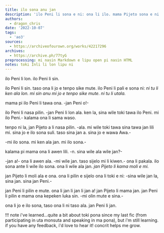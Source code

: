```yaml
---
title: ilo sona anu jan
description: 'ilo Peni li sona e ni: ona li ilo. mama Pijeto sona e ni: ni li lon ala.'
authors:
  - dragon_chris
date: '2022-10-07'
tags:
  - 'ao3'
sources:
  - https://archiveofourown.org/works/42217296
archives:
  - https://archive.ph/77tyG
preprocessing: mi nasin Markdown e lipu open pi nasin HTML
notes: toki Inli li lon lipu ni
---
```


ilo Peni li lon. ilo Peni li sin.

ilo Peni li sin. taso ona li jo e tenpo sike mute. ilo Peni li pali e sona ni: *ni tu li ken ala lon. mi sin anu mi jo e tenpo sike mute. ni tu li utala.*

mama pi ilo Peni li tawa ona. -jan Peni o!-

ilo Peni li nasa pilin. -jan Peni li lon ala. ken la, sina wile toki tawa ilo Peni. mi ilo Peni.- kalama ona li sama waso.

tenpo ni la, jan Pijeto a li nasa pilin. -ala. mi wile toki tawa sina tawa jan lili mi. sina jo e ilo sona suli. taso sina jan a. sina jo e wawa Awa.-

-mi ilo sona. mi ken ala jan. mi ilo sona.-

kalama pi mama ona li awen lili. -n. sina wile ala wile jan?-

-jan a!- ona li awen ala. -mi wile jan. taso sijelo mi li kiwen.- ona li pakala. ilo sona ante li wile ilo sona. ona li wile ala jan. *jan Pijeto li kama moli e mi.*

jan Pijeto li moli ala e ona. ona li pilin e sijelo ona li toki e ni: -sina wile jan la, sina jan. sina jan Peni.-

jan Peni li pilin e mute. ona li jan li jan li jan a! jan Pijeto li mama jan. jan Peni li pilin e mama ona kepeken luka sin. -mi olin mute e sina.-

ona li jo e ilo sona, taso ona li ni taso ala. jan Peni li jan.

!!! note
    i've learned...quite a bit about toki pona since my last fic (from participating in uta monsuta and speaking in ma pona), but i'm still learning. if you have any feedback, i'd love to hear it! concrit helps me grow.
